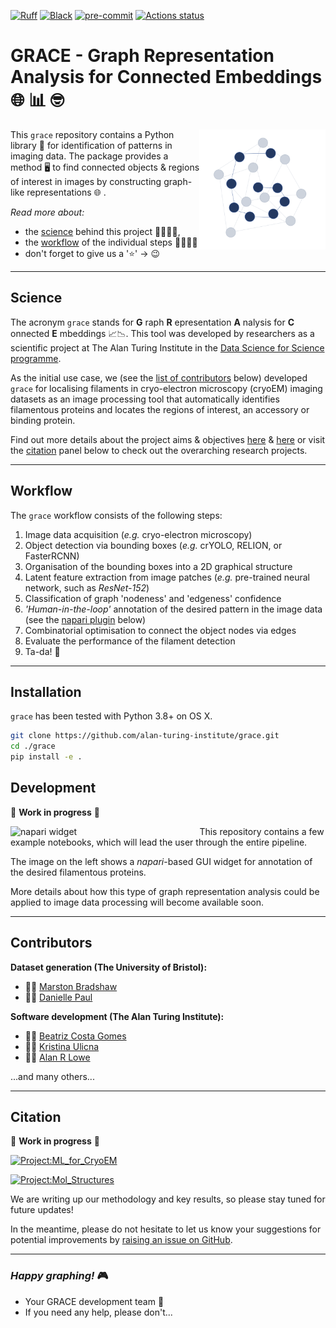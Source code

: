 [![Ruff](https://img.shields.io/endpoint?url=https://raw.githubusercontent.com/charliermarsh/ruff/main/assets/badge/v1.json)](https://github.com/charliermarsh/ruff)
[![Black](https://img.shields.io/badge/code%20style-black-000000.svg)](https://github.com/psf/black)
[![pre-commit](https://img.shields.io/badge/pre--commit-enabled-brightgreen?logo=pre-commit&logoColor=white)](https://github.com/pre-commit/pre-commit)
[![Actions status](https://github.com/alan-turing-institute/grace/workflows/CI/badge.svg)](https://github.com/alan-turing-institute/grace/actions)


# GRACE - Graph Representation Analysis for Connected Embeddings 🌐 📊 🤓

<img width="40%" align="right" alt="project logo" src="./assets/logo.png"/>


This `grace` repository contains a Python library 🐍 for identification of patterns in imaging data. The package provides a method 🖥️ to find connected objects & regions of interest in images by constructing graph-like representations 🌐 .

*Read more about:*
+ the [science](#science) behind this project 👩‍🔬👨‍🔬,
+ the [workflow](#workflow) of the individual steps 👩‍💻👨‍💻
+ don't forget to give us a '⭐' -> 😉

---

## Science

The acronym `grace` stands for __G__ raph __R__ epresentation __A__ nalysis for __C__ onnected __E__ mbeddings 📈📉. This tool was developed by researchers as a scientific project at The Alan Turing Institute in the [Data Science for Science programme](https://www.turing.ac.uk/research/research-programmes/data-science-science-and-humanities).

As the initial use case, we (see the [list of contributors](#contributors) below) developed `grace` for localising filaments in cryo-electron microscopy (cryoEM) imaging datasets as an image processing tool that automatically identifies filamentous proteins and locates the regions of interest, an accessory or binding protein.

Find out more details about the project aims & objectives [here](https://www.turing.ac.uk/research/research-projects/machine-learning-and-large-cryogenic-electron-microscopy-data-sets) & [here](https://www.turing.ac.uk/research/research-projects/molecular-structure-images-under-physical-constraints) or visit the [citation](#citation) panel below to check out the overarching research projects.

---

## Workflow

The `grace` workflow consists of the following steps:

1. Image data acquisition (_e.g._ cryo-electron microscopy)
2. Object detection via bounding boxes (_e.g._ crYOLO, RELION, or FasterRCNN)
3. Organisation of the bounding boxes into a 2D graphical structure
4. Latent feature extraction from image patches (_e.g._ pre-trained neural network, such as _ResNet-152_)
5. Classification of graph 'nodeness' and 'edgeness' confidence
6. *'Human-in-the-loop'* annotation of the desired pattern in the image data (see the [napari plugin](#development) below)
7. Combinatorial optimisation to connect the object nodes via edges
8. Evaluate the performance of the filament detection
9. Ta-da! 🥳

---

## Installation

`grace` has been tested with Python 3.8+ on OS X.

```sh
git clone https://github.com/alan-turing-institute/grace.git
cd ./grace
pip install -e .
```

## Development

🚧 **Work in progress** 🚧

<img width="60%" align="left" alt="napari widget" src="./assets/napari.png"/>

This repository contains a few example notebooks, which will lead the user through the entire pipeline.

The image on the left shows a *napari*-based GUI widget for annotation of the desired filamentous proteins.

More details about how this type of graph representation analysis could be applied to image data processing will become available soon.

---

## Contributors

**Dataset generation (The University of Bristol):**

+ 👨‍🔬 [Marston Bradshaw](https://research-information.bris.ac.uk/en/persons/marston-bradshaw "Marston Bradshaw")
+ 👩‍🔬 [Danielle Paul](https://www.turing.ac.uk/people/researchers/danielle-paul "Danielle Paul")

**Software development (The Alan Turing Institute):**

+ 👩‍💻 [Beatriz Costa Gomes](https://github.com/mooniean "mooniean")
+ 👩‍💻 [Kristina Ulicna](https://github.com/KristinaUlicna "KristinaUlicna")
+ 👨‍💻 [Alan R Lowe](https://github.com/quantumjot "quantumjot")

...and many others...

---

## Citation

🚧 **Work in progress** 🚧

[![Project:ML_for_CryoEM](https://img.shields.io/badge/Project-Machine_Learning_for_CryoEM-blue)](https://www.turing.ac.uk/research/research-projects/machine-learning-and-large-cryogenic-electron-microscopy-data-sets)

[![Project:Mol_Structures](https://img.shields.io/badge/Project-Molecular_Structure_Imaging-blue)](https://www.turing.ac.uk/research/research-projects/molecular-structure-images-under-physical-constraints)

We are writing up our methodology and key results, so please stay tuned for future updates!

In the meantime, please do not hesitate to let us know your suggestions for potential improvements by [raising an issue on GitHub](https://github.com/alan-turing-institute/grace/issues "Grace GitHub | Issues").

---

### _Happy graphing!_ 🎮
- Your GRACE development team 👋
- If you need any help, please don't...
